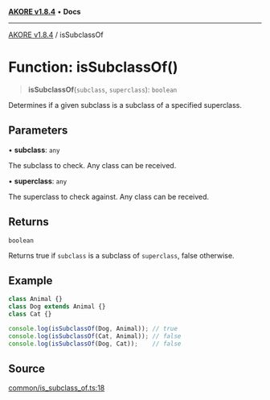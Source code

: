 [**AKORE v1.8.4**](../README.md) • **Docs**

***

[AKORE v1.8.4](../globals.md) / isSubclassOf

# Function: isSubclassOf()

> **isSubclassOf**(`subclass`, `superclass`): `boolean`

Determines if a given subclass is a subclass of a specified superclass.

## Parameters

• **subclass**: `any`

The subclass to check. Any class can be received.

• **superclass**: `any`

The superclass to check against. Any class can be received.

## Returns

`boolean`

Returns true if `subclass` is a subclass of `superclass`, false otherwise.

## Example

```ts
class Animal {}
class Dog extends Animal {}
class Cat {}

console.log(isSubclassOf(Dog, Animal)); // true
console.log(isSubclassOf(Cat, Animal)); // false
console.log(isSubclassOf(Dog, Cat));    // false
```

## Source

[common/is\_subclass\_of.ts:18](https://github.com/Pavez7274/akore//blob/16b0580217e27fdbdfda0f584c9911f51b124649/src/common/is_subclass_of.ts#L18)
